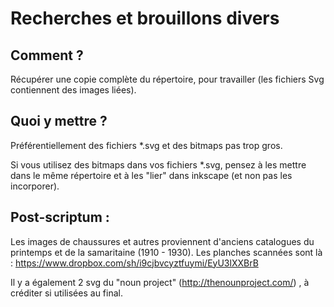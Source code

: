 Recherches et brouillons divers
===========================

Comment ?
---------
Récupérer une copie complète du répertoire, pour travailler (les fichiers Svg contiennent des images liées).

Quoi y mettre ?
-------------
Préférentiellement des fichiers *.svg et des bitmaps pas trop gros.

Si vous utilisez des bitmaps dans vos fichiers *.svg, pensez à les mettre dans le même répertoire et à les "lier" dans inkscape (et non pas les incorporer). 

Post-scriptum :
-------------
Les images de chaussures et autres proviennent d'anciens catalogues du printemps et de la samaritaine (1910 - 1930).
Les planches scannées sont là : https://www.dropbox.com/sh/i9cjbvcyztfuymi/EyU3lXXBrB

Il y a également 2 svg du "noun project" (http://thenounproject.com/) , à créditer si utilisées au final.
